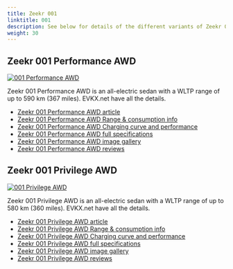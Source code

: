 ```yaml
---
title: Zeekr 001
linktitle: 001
description: See below for details of the different variants of Zeekr 001
weight: 30
---
```

## Zeekr 001 Performance AWD

[![001 Performance AWD](https://media.evkx.net/multimedia/models/zeekr/001/001_performance_awd/main_1_st.jpg)](/models/zeekr/001/001_performance_awd/)

Zeekr 001 Performance AWD is an all-electric sedan with a WLTP range of up to 590 km (367 miles). EVKX.net have all the details. 

- [Zeekr 001 Performance AWD article](/models/zeekr/001/001_performance_awd/)
- [Zeekr 001 Performance AWD Range & consumption info](/models/zeekr/001/001_performance_awd//rangeandconsumption)
- [Zeekr 001 Performance AWD Charging curve and performance](/models/zeekr/001/001_performance_awd//chargingcurve)
- [Zeekr 001 Performance AWD full specifications](/models/zeekr/001/001_performance_awd//specifications)
- [Zeekr 001 Performance AWD image gallery](/models/zeekr/001/001_performance_awd//gallery)
- [Zeekr 001 Performance AWD reviews](/models/zeekr/001/001_performance_awd//reviews)

## Zeekr 001 Privilege AWD

[![001 Privilege AWD](https://media.evkx.net/multimedia/models/zeekr/001/001_privilege_awd/main_1_st.jpg)](/models/zeekr/001/001_privilege_awd/)

Zeekr 001 Privilege AWD is an all-electric sedan with a WLTP range of up to 580 km (360 miles). EVKX.net have all the details. 

- [Zeekr 001 Privilege AWD article](/models/zeekr/001/001_privilege_awd/)
- [Zeekr 001 Privilege AWD Range & consumption info](/models/zeekr/001/001_privilege_awd//rangeandconsumption)
- [Zeekr 001 Privilege AWD Charging curve and performance](/models/zeekr/001/001_privilege_awd//chargingcurve)
- [Zeekr 001 Privilege AWD full specifications](/models/zeekr/001/001_privilege_awd//specifications)
- [Zeekr 001 Privilege AWD image gallery](/models/zeekr/001/001_privilege_awd//gallery)
- [Zeekr 001 Privilege AWD reviews](/models/zeekr/001/001_privilege_awd//reviews)

